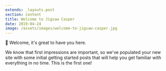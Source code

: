 ```yaml
---
extends: _layouts.post
section: content
title: Welcome to Jigsaw Casper
date: 2019-04-24
image: /assets/images/welcome-to-jigsaw-casper.jpg
---
```

👋 Welcome, it's great to have you here.

We know that first impressions are important, so we've populated your new site with some initial getting started posts that will help you get familiar with everything in no time. This is the first one!
